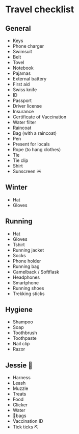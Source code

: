 # Travel checklist

## General
- Keys
- Phone charger
- Swimsuit
- Belt
- Tovel
- Notebook
- Pajamas
- External battery
- First aid
- Swiss knife
- ID
- Passport
- Driver license
- Insurance
- Certificate of Vaccination
- Water filter
- Raincoat
- Bag (with a raincoat)
- Pen
- Present for locals
- Rope (to hang clothes)
- Tie
- Tie clip
- Shirt
- Sunscreen ☀️



## Winter
- Hat
- Gloves



## Running
- Hat
- Gloves
- Tshirt
- Running jacket
- Socks
- Phone holder
- Running bag
- Camelback / Softflask
- Headphones
- Smartphone
- Running shoes
- Trekking sticks



## Hygiene
- Shampoo
- Soap
- Toothbrush
- Toothpaste
- Nail clip
- Razor


## Jessie 🐶
- Harness
- Leash
- Muzzle
- Treats
- Food
- Clicker
- Water
- 💩bags
- Vaccination ID
- Tick ticks ⛏
